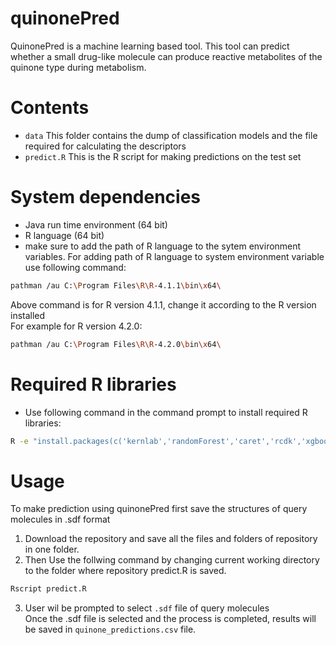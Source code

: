 # quinonePred
QuinonePred is a machine learning based tool. This tool can predict whether a small drug-like molecule can produce reactive metabolites of the quinone type during metabolism.

# Contents
* ``data`` This folder contains the dump of classification models and the file required for calculating the descriptors
* ``predict.R`` This is the R script for making predictions on the test set

# System dependencies
* Java run time environment (64 bit)
* R language (64 bit) 
* make sure to add the path of R language to the sytem environment variables.
For adding path of R language to system environment variable use following command:                        
```bash
pathman /au C:\Program Files\R\R-4.1.1\bin\x64\
```                                                                               
Above command is for R version 4.1.1, change it according to the R version installed               
For example for R version 4.2.0:                                                       
```bash
pathman /au C:\Program Files\R\R-4.2.0\bin\x64\
```

# Required R libraries
* Use following command in the command prompt to install required R libraries:                                                         
```bash
R -e "install.packages(c('kernlab','randomForest','caret','rcdk','xgboost'),repos='https://cloud.r-project.org', dependencies=TRUE)"
```

# Usage
To make prediction using quinonePred first save the structures of query molecules in .sdf format

1. Download the repository and save all the files and folders of repository in one folder.
2. Then Use the follwing command by changing current working directory to the folder where repository predict.R is saved.
```bash
Rscript predict.R
```
3. User wil be prompted to select ``.sdf`` file of query molecules                                                                             
Once the .sdf file is selected and the process is completed, results will be saved in ``quinone_predictions.csv`` file.
